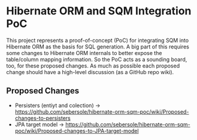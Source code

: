 Hibernate ORM and SQM Integration PoC
=====================================

This project represents a proof-of-concept (PoC) for integrating SQM into Hibernate ORM as the basis for SQL generation.  A big part of this requires some changes to Hibernate ORM internals to better expose the table/column mapping information.  So the PoC acts as a sounding board, too, for these proposed changes.  As much as possible each proposed change should have a high-level discussion (as a GitHub repo wiki).

Proposed Changes
----------------

* Persisters (entiyt and colection) -> https://github.com/sebersole/hibernate-orm-sqm-poc/wiki/Proposed-changes-to-persisters
* JPA target model -> https://github.com/sebersole/hibernate-orm-sqm-poc/wiki/Proposed-changes-to-JPA-target-model
